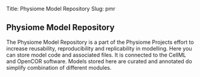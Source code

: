 Title: Physiome Model Repository
Slug: pmr

Physiome Model Repository
-----------------------
The Physiome Model Repository is a part of the Physiome Projects effort to increase reusability, reproducibility and replicability in modelling. Here you can store model code and associated files. It is connected to the CellML and OpenCOR software. Models stored here are curated and annotated do simplify combination of different modules. 
